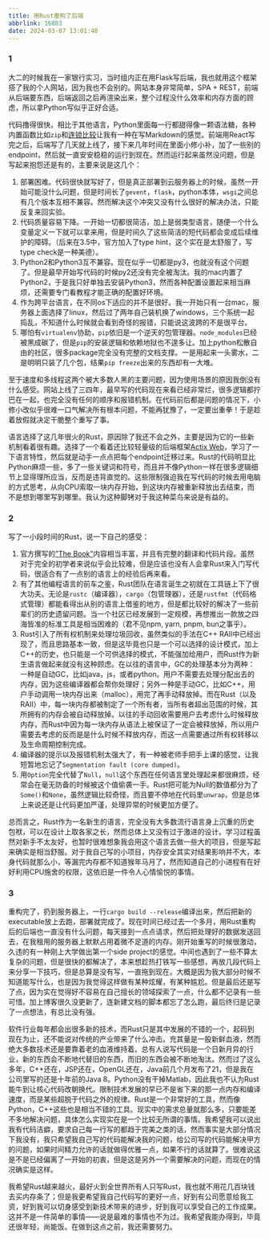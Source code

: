 ```yaml
---
title: 用Rust重构了后端
abbrlink: 16883
date: 2024-03-07 13:01:48
---
```


### 1

大二的时候我在一家银行实习，当时组内正在用Flask写后端，我也就用这个框架搭了我的个人网站，因为我也不会别的。网站本身非常简单，SPA + REST，前端从后端要东西，后端返回之后再渲染出来，整个过程没什么效率和内存方面的顾虑，所以拿Python写似乎正好合适。

代码撸得很快，相比于其他语言，Python里面每一行都甜得像一颗语法糖，各种内置函数比如`zip`和[连锁比较](https://www.geeksforgeeks.org/chaining-comparison-operators-python/)让我有一种在写Markdown的感觉。前端用React写完之后，后端写了几天就上线了，接下来几年时间在里面小修小补，加了一些别的endpoint，然后就一直安安稳稳的运行到现在。然而运行起来虽然没问题，但是写起来抱怨还是有的，主要来说是这几个：

1. 部署困难。代码很快就写好了，但是真正部署到云服务器上的时候，虽然一开始可能没什么问题，但是时间长了`gevent`，`flask`，python本体，`wsgi`之间总有几个版本互相不兼容。然而解决这个冲突又没有什么很好的解决办法，只能反复来回实验。
2. 代码质量容易下降。一开始一切都很简洁，加上是弱类型语言，随便一个什么变量定义一下就可以拿来用，但是时间久了这些简洁的短代码都会变成后续维护的障碍。（后来在3.5中，官方加入了type hint，这个实在是太舒服了，写type check是一种美德）。
3. Python2和Python3互不兼容。现在似乎一切都是py3，也就没有这个问题了。但是最早开始写代码的时候py2还没有完全被淘汰。我的mac内置了Python2，于是我只好单独去安装Python3，然而各种配置设置起来相当麻烦，还需要专门看教程才能正确的配置好环境。
4. 作为跨平台语言，在不同os下适应的并不是很好。我一开始只有一台mac，服务器上面选择了linux，然后过了两年自己装机换了windows，三个系统一起捣乱，不知道什么时候就会看到奇怪的报错，只能说这波跨的不是很平台。
5. 哪怕有`virtualenv`协助，`pip`依旧是一个逆天的包管理器。`node_modules`已经被黑成碳了，但是`pip`的安装逻辑和依赖地狱也不遑多让。加上python松散自由的社区，很多package完全没有完整的文档支撑。一是用起来一头雾水，二是明明只装了几个包，结果`pip freeze`出来的东西却有一大堆。

至于速度和多线程这两个被大多数人黑的主要问题，因为使用场景的原因我倒没有什么感受。网站上线了三四年，最早写的代码现在来看已经非常烂，很多逻辑都拧巴在一起，也完全没有任何的顺序和报错机制。在代码前后都是问题的情况下，小修小改似乎很难一口气解决所有根本问题，不能再犹豫了，一定要出重拳！于是趁着放假就决定干脆整个重写了事。

语言选择了这几年很火的Rust，原因除了我还不会之外，主要是因为它的一些新机制看着很有趣。选择了一个看着还比较轻量级的后端框架[Actix Web](https://actix.rs/)，学习了一下语言特性，然后就是动手一点点把每个endpoint迁移过来。Rust的代码明显比Python麻烦一些，多了一些关键词和符号，而且并不像Python一样在很多逻辑细节上显得理所应当，反而是违背直觉的。这些限制强迫我在写代码的时候去用电脑的方式思考，从向CPU索取一块内存开始，到这块内存被重新释放出去结束，而不是想到哪里写到哪里。我认为这种脚铐对于我这种菜鸟来说是有益的。

### 2

写了一小段时间的Rust，说一下自己的感受：

1. 官方撰写的[”The Book”](https://doc.rust-lang.org/book/)内容相当丰富，并且有完整的翻译和代码片段。虽然对于完全的初学者来说似乎会比较难，但是应该也没有人会拿Rust来入门写代码，很适合有了一点别的语言上的经验后再来看。
2. 有了其他编程语言的前车之鉴，Rust团队在语言诞生之初就在工具链上下了很大功夫。无论是`rustc`（编译器），`cargo`（包管理器），还是`rustfmt`（代码格式管理）都能看得出从别的语言上借鉴的地方，但是都比较好的解决了一些前辈们的历史遗留问题。当一个社区已经发展到一定规模，再想推出一款放之四海皆准的标准工具是相当困难的（君不见npm, yarn, pnpm, bun之事乎）。
3. Rust引入了所有权机制来处理垃圾回收，虽然类似的手法在C++ RAII中已经出现了，而且思路基本一致，但是这毕竟也只是一个可以选择的设计模式，加上C++的历史，也只能是一个可供选择的模式，不能强加给用户，而Rust作为新生语言做起来就没有这种顾虑。在以往的语言中，GC的处理基本分为两种：一种是自动GC，比如java，js，或者python。用户不需要去处理分配出去的内存，因为这些编译器都会帮你处理好；另外一种是手动GC，比如C++，用户手动调用一块内存出来（malloc），用完了再手动释放掉。而在Rust（以及RAII）中，每一块内存都被制定了一个所有者，当所有者超出范围的时候，其所拥有的内存会被自动释放掉。以往的手动回收需要用户去考虑什么时候释放内存，而Rust中因为每一块内存从语法上被保证了一定会被释放掉，所以用户需要去考虑的反而是是什么时候不释放内存，而这一点需要通过所有权转移以及生命周期控制完成。
4. 编译器的提示以及报错机制太强大了，有一种被老师手把手上课的感觉，让我短暂地忘记了`Segmentation fault (core dumped)`。
5. 用`Option`完全代替了`Null`，`null`这个东西在任何语言里处理起来都很麻烦，经常会在毫无防备的时候被这个值偷袭一手。Rust把可能为Null的数值都分为了`Some()`和`None`，虽然逻辑比较奇怪，而且要不停地在代码里`unwrap`，但是总体上来说还是让代码更加严谨，处理异常的时候更加方便了。

总而言之，Rust作为一名新生的语言，完全没有大多数流行语言身上沉重的历史包袱，可以在设计上取各家之长，然而总体上又没有过于激进的设计。学习过程虽然对新手不太友好，也暂时很难想象我会用这个语言去做一些大的项目，但是写起来确实是相当舒服。对于我自己写的小项目，内存安全其实对结果影响并不大，本身代码就那么小，等漏完内存都不知道猴年马月了，然而知道自己的小进程有在好好利用CPU施舍的权限，这依旧是一件令人心情愉悦的事情。

### 3

重构完了，扔到服务器上，一行`cargo build --release`编译出来，然后把新的executable放上去跑，部署就完成了。现在时间已经过去一个多月，用Rust重构后的后端也一直没有什么问题，每天接到一点点请求，然后把处理好的数据发送回去，在我租用的服务器上默默占用着微不足道的内存。刚开始重写的时候很激动，久违的有一种刚上大学做出第一个side project的感觉。中间也遇到了一些不算太复杂的问题，但是很快的都解决了，本来想趁热打铁写一些感想，再放几段代码上来分享一下技巧，但是总算是没有写，一直拖到现在。大概是因为我大部分时候不知道能写什么，也是因为我觉得这样做有某种炫耀，有某种尴尬。但是最后还是写了点，因为实在觉得好不容易在自己擅长的领域探索了一点，什么都不记录有一些可惜。加上博客很久没更新了，连新建文档的脚本都忘了怎么跑，最后终归是记录了一点想法，有总比没有强。

软件行业每年都会出很多新的技术，而Rust只是其中发展的不错的一个，起码到现在为止，还不能说对传统的产业带来了什么冲击。充其量是一股新鲜血液，然而绝大多数技术还是要靠着老的血液维持着。总有人说写代码是一个日新月异的行业，新的东西会不断地代替旧的东西，而旧的东西会被不断地淘汰。然而过了这么多年，C++还在，JSP还在，OpenGL还在，Java前几个月发布了21，但是我在公司里写的还是十年前的Java 8。Python没有干掉Matlab，因此我也不认为Rust能牛到让核心代码改朝换代。限制技术发展的早已不是省下来的那一点内存和编译速度，而是某些超脱于代码之外的规律。Rust是一个非常好的工具，然而像Python，C++这些也是相当不错的工具。现实中的需求总量就那么多，只要能差不多地解决问题，具体怎么实现实在是一个比较无所谓的事情。我希望我可以说出我有代码洁癖，要求自己每一行写的都趋于完美之类的话，然而事实是大部分情况下我没有，我只希望我自己写的代码能解决我的问题，给公司写的代码能解决甲方的问题，如果时间精力允许的话就做得优雅一点，如果不行的话就算了。很难说这是不是已经偏离了一开始的初衷，但是这是另外一个需要解决的问题，而现在的情况确实是这样。

我希望Rust越来越火，最好火到全世界所有人只写Rust，我也就不用花几百块钱去买内存条了；但是我更希望我自己代码写的更好一点，好到有公司愿意给我工资，好到我可以切身感受到新技术带来的进步，好到我可以享受自己的工作成果。这并不是一件简单的事情——说是最难的事情也不为过。我希望我能办得到，毕竟还很年轻，尚能饭。在做到这点之前，我还需要努力。